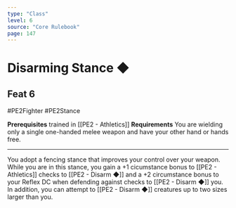 ```yaml
---
type: "Class"
level: 6
source: "Core Rulebook"
page: 147
---
```

# Disarming Stance ◆
## Feat 6
#PE2Fighter #PE2Stance

**Prerequisites** trained in [[PE2 - Athletics]]
**Requirements** You are wielding only a single one-handed melee weapon and have your other hand or hands free.

---
You adopt a fencing stance that improves your control over your weapon. While you are in this stance, you gain a +1 cicumstance bonus to [[PE2 - Athletics]] checks to [[PE2 - Disarm ◆]] and a +2 circumstance bonus to your Reflex DC when defending against checks to [[PE2 - Disarm ◆]] you. In addition, you can attempt to [[PE2 - Disarm ◆]] creatures up to two sizes larger than you.